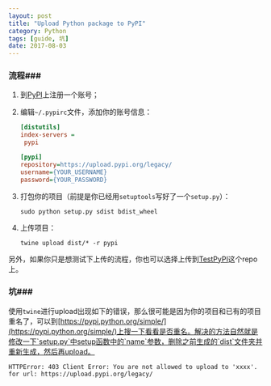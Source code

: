 ```yaml
---
layout: post
title: "Upload Python package to PyPI"
category: Python
tags: [guide, 坑]
date: 2017-08-03
---
```


### 流程###

1. 到[PyPI](https://pypi.python.org)上注册一个账号；

2. 编辑`~/.pypirc`文件，添加你的账号信息：

   ```ini
   [distutils]
   index-servers =
   	pypi

   [pypi]
   repository=https://upload.pypi.org/legacy/
   username={YOUR_USERNAME}
   password={YOUR_PASSWORD}
   ```

3. 打包你的项目（前提是你已经用`setuptools`写好了一个`setup.py`）：

   ```
   sudo python setup.py sdist bdist_wheel
   ```

4. 上传项目：

   ```
   twine upload dist/* -r pypi
   ```

另外，如果你只是想测试下上传的流程，你也可以选择上传到[TestPyPI](https://wiki.python.org/moin/TestPyPI)这个repo上。

### 坑###

使用`twine`进行upload出现如下的错误，那么很可能是因为你的项目和已有的项目重名了，可以到[https://pypi.python.org/simple/](https://pypi.python.org/simple/)上搜一下看看是否重名。解决的方法自然就是修改一下`setup.py`中setup函数中的`name`参数，删除之前生成的`dist`文件夹并重新生成，然后再upload。

```
HTTPError: 403 Client Error: You are not allowed to upload to 'xxxx'. for url: https://upload.pypi.org/legacy/
```

